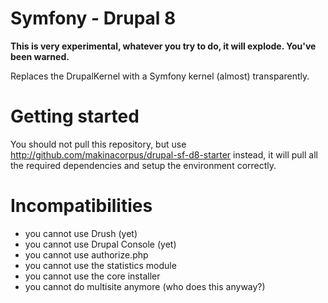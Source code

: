 # Symfony - Drupal 8

**This is very experimental, whatever you try to do, it will explode. You've been warned.**

Replaces the DrupalKernel with a Symfony kernel (almost) transparently.

# Getting started

You should not pull this repository, but use http://github.com/makinacorpus/drupal-sf-d8-starter
instead, it will pull all the required dependencies and setup the environment correctly.

# Incompatibilities

 *  you cannot use Drush (yet)
 *  you cannot use Drupal Console (yet)
 *  you cannot use authorize.php
 *  you cannot use the statistics module
 *  you cannot use the core installer
 *  you cannot do multisite anymore (who does this anyway?)
